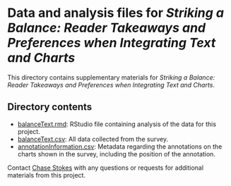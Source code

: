 # Data and analysis files for _Striking a Balance: Reader Takeaways and Preferences when Integrating Text and Charts_

This directory contains supplementary materials for _Striking a Balance: Reader Takeaways and Preferences when Integrating Text and Charts_.

## Directory contents

* [balanceText.rmd](balanceText.rmd): RStudio file containing analysis of the data for this project. 
* [balanceText.csv](balanceText.csv): All data collected from the survey. 
* [annotationInformation.csv](annotationInformation.csv): Metadata regarding the annotations on the charts shown in the survey, including the position of the annotation.

Contact [Chase Stokes](mailto:cstokes@ischool.berkeley.edu) with any questions or requests for additional materials from this project.

